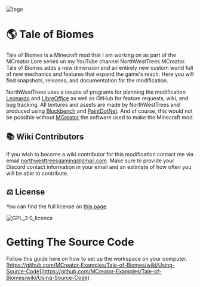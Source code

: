 ![logo](https://github.com/MCreator-Examples/Tale-of-Biomes/assets/47284617/be73ede9-9e39-452d-8b92-682ca2da96f7)
# 🌎 Tale of Biomes
Tale of Biomes is a Minecraft mod that I am working on as part of the MCreator Lore series on my YouTube channel NorthWestTrees MCreator. Tale of Biomes adds a new dimension and an entirely new custom world full of new mechanics and features that expand the game's reach. Here you will find snapshots, releases, and documentation for the modification.

NorthWestTrees uses a couple of programs for planning the modification [Leonardo](https://www.getleonardo.com/) and [LibreOffice](https://www.libreoffice.org/) as well as GitHub for feature requests, wiki, and bug tracking. All textures and assets are made by NorthWestTrees and produced using [Blockbench](https://www.blockbench.net/) and [PaintDotNet](https://getpaint.net/). And of course, this would not be possible without [MCreator](https://mcreator.net/) the software used to make the Minecraft mod.

## 📚 Wiki Contributors
If you wish to become a wiki contributor for this modification contact me via email [northwesttreesgaming@gmail.com](). Make sure to provide your Discord contact information in your email and an estimate of how often you will be able to contribute.

## ⚖ License
You can find the full license on [this page](https://github.com/MCreator-Examples/Tale-of-Biomes/blob/latest/LICENSE).  
  
![GPL_3 0_licence](https://github.com/MCreator-Examples/Tale-of-Biomes/assets/47284617/4838317c-86fe-4ea4-b834-e91b9261d073)

# Getting The Source Code
Follow this guide here on how to set up the workspace on your computer.  
[https://github.com/MCreator-Examples/Tale-of-Biomes/wiki/Using-Source-Code](https://github.com/MCreator-Examples/Tale-of-Biomes/wiki/Using-Source-Code)
